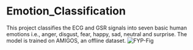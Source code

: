 # Emotion_Classification
This project classifies the ECG and GSR signals into seven basic human emotions i.e., anger, disgust, fear, happy, sad, neutral and surprise. The model is trained on AMIGOS, an offline dataset.
![FYP-Fig](https://github.com/AmnaSaghi/Emotion_Classification/assets/67502457/43bf9407-0a93-4fbb-b83d-8c1eb1cf0111)
